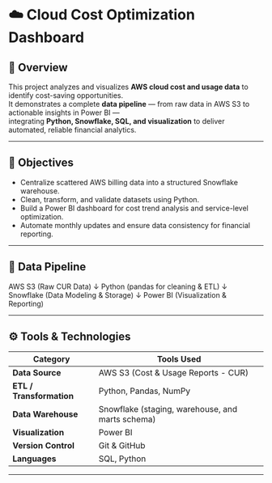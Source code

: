 # ☁️ Cloud Cost Optimization Dashboard

## 📌 Overview
This project analyzes and visualizes **AWS cloud cost and usage data** to identify cost-saving opportunities.  
It demonstrates a complete **data pipeline** — from raw data in AWS S3 to actionable insights in Power BI —  
integrating **Python, Snowflake, SQL, and visualization** to deliver automated, reliable financial analytics.

---

## 🎯 Objectives
- Centralize scattered AWS billing data into a structured Snowflake warehouse.  
- Clean, transform, and validate datasets using Python.  
- Build a Power BI dashboard for cost trend analysis and service-level optimization.  
- Automate monthly updates and ensure data consistency for financial reporting.

---

## 🔄 Data Pipeline

AWS S3 (Raw CUR Data)
↓
Python (pandas for cleaning & ETL)
↓
Snowflake (Data Modeling & Storage)
↓
Power BI (Visualization & Reporting)


---

## ⚙️ Tools & Technologies
| Category | Tools Used |
|-----------|-------------|
| **Data Source** | AWS S3 (Cost & Usage Reports - CUR) |
| **ETL / Transformation** | Python, Pandas, NumPy |
| **Data Warehouse** | Snowflake (staging, warehouse, and marts schema) |
| **Visualization** | Power BI |
| **Version Control** | Git & GitHub |
| **Languages** | SQL, Python |

---

